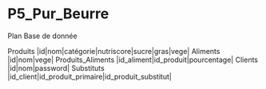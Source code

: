 # P5_Pur_Beurre

Plan Base de donnée

Produits
  |id|nom|catégorie|nutriscore|sucre|gras|vege|
Aliments
  |id|nom|vege|
Produits_Aliments
  |id_aliment|id_produit|pourcentage|
Clients
  |id|nom|password|
Substituts
  |id_client|id_produit_primaire|id_produit_substitut|
